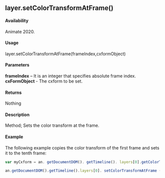 ## layer.setColorTransformAtFrame()		

#### Availability

Animate 2020.

#### Usage

layer.setColorTransformAtFrame(frameIndex,cxformObject)		

#### Parameters

**frameIndex** – It is an integer that specifies absolute frame index.
**cxFormObject** - The cxform to be set.	

#### Returns

Nothing	

#### Description

Method; Sets the color transform at the frame.

#### Example

The following example copies the color transform of the first frame and sets it to the tenth frame:

```javascript
var myCxform = an. getDocumentDOM(). getTimeline(). layers[0].getColorTransformAtFrame (0);

an.getDocumentDOM().getTimeline().layers[0]. setColorTransformAtFrame (9, myCxform);	
```
